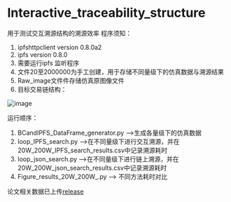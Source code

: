 # Interactive_traceability_structure
用于测试交互溯源结构的溯源效率
程序须知：
1. ipfshttpclient version 0.8.0a2
2. ipfs version 0.8.0
3. 需要运行ipfs 监听程序
4. 文件20至2000000为手工创建，用于存储不同量级下的仿真数据与溯源结果
5. Raw_image文件件存储仿真原图像文件
6. 目标交易链结构：

![image](https://github.com/aucnm/Interactive_traceability_structure/blob/master/target_chain_structure/target_chain_structure.jpg)

运行顺序：
1. BCandIPFS_DataFrame_generator.py -->生成各量级下的仿真数据
2. loop_IPFS_search.py -->在不同量级下进行交互溯源，并在20W_200W_IPFS_search_results.csv中记录溯源耗时
3. loop_json_search.py -->在不同量级下进行链上溯源，并在20W_200W_json_search_results.csv中记录溯源耗时
4. Figure_results_20W_200W_.py --> 不同方法耗时对比

论文相关数据已上传[release](https://github.com/aucnm/Interactive_traceability_structure/releases/tag/simulation_data)
